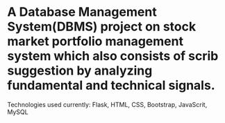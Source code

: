 # A Database Management System(DBMS) project on stock market portfolio management system which also consists of scrib suggestion by analyzing fundamental and technical signals. 
Technologies used currently: 
Flask, HTML, CSS, Bootstrap, JavaScrit, MySQL
